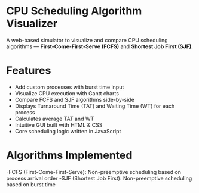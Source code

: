 # CPU Scheduling Algorithm Visualizer

A web-based simulator to visualize and compare CPU scheduling algorithms — **First-Come-First-Serve (FCFS)** and **Shortest Job First (SJF)**.

# Features

- Add custom processes with burst time input
- Visualize CPU execution with Gantt charts
- Compare FCFS and SJF algorithms side-by-side
- Displays Turnaround Time (TAT) and Waiting Time (WT) for each process
- Calculates average TAT and WT
- Intuitive GUI built with HTML & CSS
- Core scheduling logic written in JavaScript

# Algorithms Implemented

-FCFS (First-Come-First-Serve): Non-preemptive scheduling based on process arrival order
-SJF (Shortest Job First): Non-preemptive scheduling based on burst time
